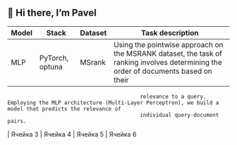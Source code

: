 <h2>👋 Hi there, I’m Pavel</h2>

| Model      | Stack           | Dataset    | Task description                                                                                                                   |
|------------|-----------------|------------|------------------------------------------------------------------------------------------------------------------------------------|
| MLP        | PyTorch, optuna | MSrank     | Using the pointwise approach on the MSRANK dataset, the task of ranking involves determining the order of documents based on their |
                                              relevance to a query. Employing the MLP architecture (Multi-Layer Perceptron), we build a model that predicts the relevance of 
                                              individual query-document pairs. 
| Ячейка 3   | Ячейка 4        | Ячейка 5   | Ячейка 6


<!---
pkshcherbakov/pkshcherbakov is a ✨ special ✨ repository because its `README.md` (this file) appears on your GitHub profile.
You can click the Preview link to take a look at your changes.
--->
